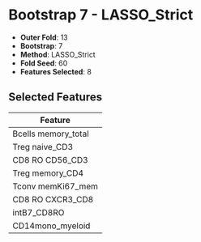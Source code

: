 # Bootstrap 7 - LASSO_Strict

- **Outer Fold**: 13
- **Bootstrap**: 7
- **Method**: LASSO_Strict
- **Fold Seed**: 60
- **Features Selected**: 8

## Selected Features

| Feature |
|---------|
| Bcells memory_total |
| Treg naive_CD3 |
| CD8 RO CD56_CD3 |
| Treg memory_CD4 |
| Tconv memKi67_mem |
| CD8 RO CXCR3_CD8 |
| intB7_CD8RO |
| CD14mono_myeloid |
